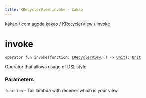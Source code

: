 ```yaml
---
title: KRecyclerView.invoke - kakao
---
```


[kakao](../../index.html) / [com.agoda.kakao](../index.html) / [KRecyclerView](index.html) / [invoke](.)

# invoke

`operator fun invoke(function: `[`KRecyclerView`](index.html)`.() -> `[`Unit`](https://kotlinlang.org/api/latest/jvm/stdlib/kotlin/-unit/index.html)`): `[`Unit`](https://kotlinlang.org/api/latest/jvm/stdlib/kotlin/-unit/index.html)

Operator that allows usage of DSL style

### Parameters

`function` - Tail lambda with receiver which is your view